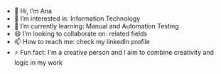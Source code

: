 - 👋 Hi, I’m Ana
- 👀 I’m interested in: Information Technology
- 🌱 I’m currently learning: Manual and Automation Testing
- 😄 I’m looking to collaborate on: related fields
- 📫 How to reach me: check my linkedIn profile
- ⚡ Fun fact: I'm a creative person and I aim to combine creativity and logic in my work
